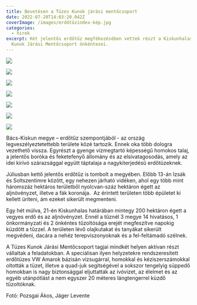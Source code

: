 ```yaml
---
title: Bevetésen a Tüzes Kunok járási mentőcsoport
date: 2022-07-20T14:03:20.042Z
coverImage: /images/erdőtűzindex-kép.jpg
categories:
  - hirek
excerpt: Két jelentős erdőtűz megfékezésében vettek részt a Kiskunhalasi Tüzes
  Kunok Járási Mentőcsoport önkéntesei.
---
```

![](/images/erdőtűz1.jpg)

![](/images/erdőtűz2.jpg)

![](/images/erdőtűz3.jpg)

![](/images/erdőtűz4.jpg)

![](/images/erdőtűz5.jpg)

![](/images/erdőtűz6.jpg)

![](/images/erdőtűz7.jpg)

Bács-Kiskun megye – erdőtűz szempontjából - az ország legveszélyeztetettebb területe közé tartozik. Ennek oka több dologra vezethető vissza. Egyrészt a gyenge vízmegtartó képességű homokos talaj, a jelentős boróka és feketefenyő állomány és az elsivatagosodás, amely az idei kirívó szárazsággal együtt táptalaja a nagykiterjedésű erdőtüzeknek.

Júliusban kettő jelentős erdőtűz is tombolt a megyében. Előbb 13-án Izsák és Soltszentimre között, egy nehezen járható vidéken, ahol egy több mint háromszáz hektáros területből nyolcvan-száz hektáron égett az aljnövényzet, illetve a fák koronája.  Az érintett területen több épületet ki kellett üríteni, ám ezeket sikerült megmenteni.

Egy hét múlva, 21-én Kiskunhalas határában mintegy 200 hektáron égett a vegyes erdő és az aljnövényzet. Ennél a tűznél 3 megye 14 hivatásos, 1 önkormányzati és 2 önkéntes tűzoltósága erejét megfeszítve napokig küzdött a tűzzel. A területen lévő olajkutakat és tanyákat sikerült megvédeni, dacára a nehéz terepviszonyoknak és a fel-feltámadó szélnek.

A Tüzes Kunok Járási Mentőcsoport tagjai mindkét helyen aktívan részt vállaltak a feladatokban. A speciálisan ilyen helyzetekre rendszeresített erdőtüzes VW Amarok bázisán vízsugárral, homokkal és kéziszerszámokkal oltották a tüzet, illetve a quad-juk segítségével a sokszor tengelyig süppedő homokban is nagy biztonsággal eljuttatták az ivóvizet, az élelmet és az egyéb utánpótlást a nem egyszer 20 méteres lángtengerrel küzdő tűzoltóknak.

Fotó: Pozsgai Ákos, Jáger Levente